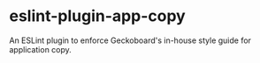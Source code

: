 # eslint-plugin-app-copy

An ESLint plugin to enforce Geckoboard's in-house style guide for application copy.

